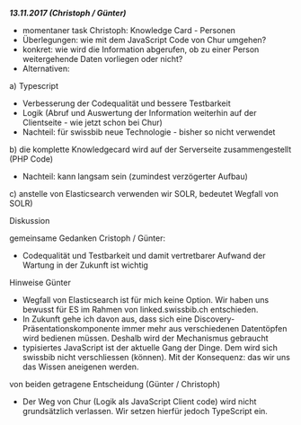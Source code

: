 


***13.11.2017 (Christoph / Günter)***

- momentaner task Christoph: Knowledge Card - Personen
- Überlegungen: wie mit dem JavaScript Code von Chur umgehen?
- konkret: wie wird die Information abgerufen, ob zu einer Person weitergehende Daten vorliegen oder nicht?
- Alternativen:


a) Typescript 

- Verbesserung der Codequalität und bessere Testbarkeit
- Logik (Abruf und Auswertung der Information weiterhin auf der Clientseite - wie jetzt schon bei Chur)
- Nachteil: für swissbib neue Technologie - bisher so nicht verwendet

b) die komplette Knowledgecard wird auf der Serverseite zusammengestellt (PHP Code)


- Nachteil: kann langsam sein (zumindest verzögerter Aufbau)

c) anstelle von Elasticsearch verwenden wir SOLR, bedeutet Wegfall von SOLR)


Diskussion 

gemeinsame Gedanken Cristoph / Günter:

* Codequalität und Testbarkeit und damit vertretbarer Aufwand der Wartung in der Zukunft ist wichtig

Hinweise Günter

* Wegfall von Elasticsearch ist für mich keine Option. Wir haben uns bewusst für ES im Rahmen von linked.swissbib.ch entschieden.
* In Zukunft gehe ich davon aus, dass sich eine Discovery-Präsentationskomponente immer mehr aus verschiedenen Datentöpfen wird bedienen müssen. Deshalb wird der Mechanismus gebraucht
* typisiertes JavaScript ist der aktuelle Gang der Dinge. Dem wird sich swissbib nicht verschliessen (können). Mit der Konsequenz: das wir uns das Wissen aneigenen werden.


von beiden getragene Entscheidung (Günter / Christoph)

* Der Weg von Chur (Logik als JavaScript Client code) wird nicht grundsätzlich verlassen. Wir setzen hierfür jedoch TypeScript ein.

    


